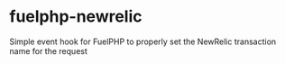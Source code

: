 fuelphp-newrelic
================

Simple event hook for FuelPHP to properly set the NewRelic transaction name for the request